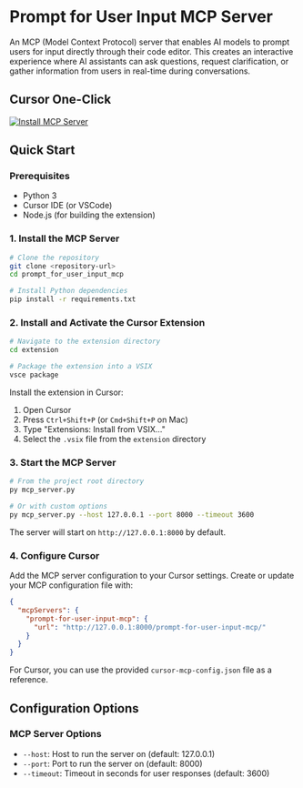 # Prompt for User Input MCP Server

An MCP (Model Context Protocol) server that enables AI models to prompt users for input directly through their code editor. This creates an interactive experience where AI assistants can ask questions, request clarification, or gather information from users in real-time during conversations.

## Cursor One-Click

[![Install MCP Server](https://cursor.com/deeplink/mcp-install-dark.svg)](https://cursor.com/install-mcp?name=prompt-for-user-input-mcp&config=eyJ1cmwiOiJodHRwOi8vMTI3LjAuMC4xOjgwMDAvcHJvbXB0LWZvci11c2VyLWlucHV0LW1jcC8ifQ%3D%3D)

## Quick Start

### Prerequisites

- Python 3
- Cursor IDE (or VSCode)
- Node.js (for building the extension)

### 1. Install the MCP Server

```bash
# Clone the repository
git clone <repository-url>
cd prompt_for_user_input_mcp

# Install Python dependencies
pip install -r requirements.txt
```

### 2. Install and Activate the Cursor Extension

```bash
# Navigate to the extension directory
cd extension

# Package the extension into a VSIX
vsce package
```

Install the extension in Cursor:

1. Open Cursor
2. Press `Ctrl+Shift+P` (or `Cmd+Shift+P` on Mac)
3. Type "Extensions: Install from VSIX..."
4. Select the `.vsix` file from the `extension` directory

### 3. Start the MCP Server

```bash
# From the project root directory
py mcp_server.py

# Or with custom options
py mcp_server.py --host 127.0.0.1 --port 8000 --timeout 3600
```

The server will start on `http://127.0.0.1:8000` by default.

### 4. Configure Cursor

Add the MCP server configuration to your Cursor settings. Create or update your MCP configuration file with:

```json
{
  "mcpServers": {
    "prompt-for-user-input-mcp": {
      "url": "http://127.0.0.1:8000/prompt-for-user-input-mcp/"
    }
  }
}
```

For Cursor, you can use the provided `cursor-mcp-config.json` file as a reference.

## Configuration Options

### MCP Server Options

- `--host`: Host to run the server on (default: 127.0.0.1)
- `--port`: Port to run the server on (default: 8000)
- `--timeout`: Timeout in seconds for user responses (default: 3600)
